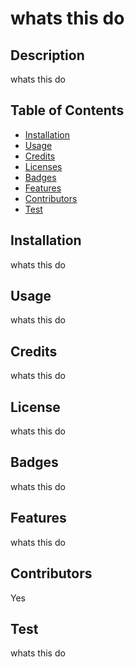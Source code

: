 # whats this do

## Description 

whats this do

## Table of Contents
* [Installation](#installation)
* [Usage](#usage)
* [Credits](#credits)
* [Licenses](#license)
* [Badges](#badges)
* [Features](#features)
* [Contributors](#contributors)
* [Test](#test)

## Installation

whats this do

## Usage 

whats this do

## Credits

whats this do

## License

whats this do

## Badges

whats this do

## Features

whats this do

## Contributors

Yes

## Test

whats this do

